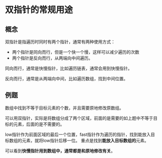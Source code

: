 # 双指针的常规用途

## 概念

双指针是指遍历时同时有两个指针，通常有两种使用方式：
- 两个指针是同向而行，但是一个快一个慢，这样可以减少遍历的次数
- 两个指针是反向而行，从两端向中间遍历。

同向而行，通常是快慢指针，比如遍历链表，通常会用到快慢指针。

反向而行，通常是从两端向中间，比如遍历数组，找到中间位置。

## 例题

数组中找到不等于目标元素的个数，并且需要原地修改原数组。

可以用双指针，实际是将数组分成了两个区域，前面的是需要的如上题中不等于目标的元素，后面的是不需要的。

low指针作为前面区域的最后一个位置，fast指针作为遍历的指针，找到能放入目标数组的元素，就将low指针后移一位。
重点是找到**能放入目标数组的**元素。

可以看到**快慢指针用到数组中，通常都是和原地修改有关**。
